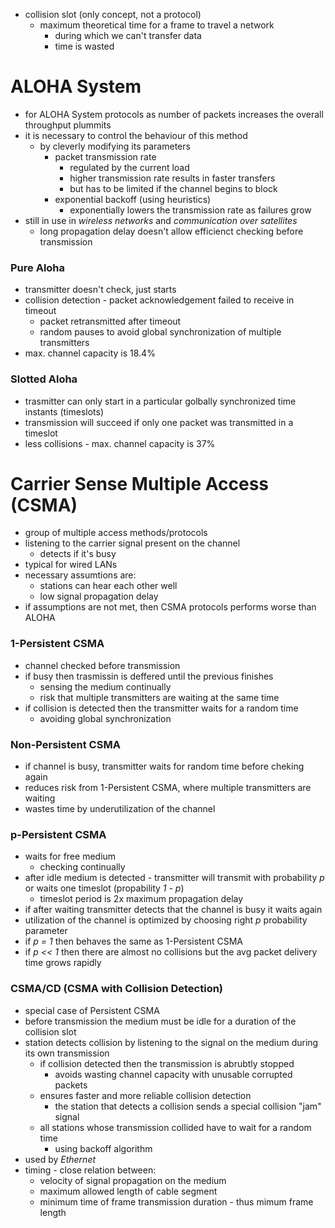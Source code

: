 - collision slot (only concept, not a protocol)
	- maximum theoretical time for a frame to travel a network 
		- during which we can't transfer data
		- time is wasted
# ALOHA System

- for ALOHA System protocols as number of packets increases the overall throughput plummits
- it is necessary to control the behaviour of this method
	- by cleverly modifying its parameters
		- packet transmission rate 
			- regulated by the current load
			- higher transmission rate results in faster transfers
			- but has to be limited if the channel begins to block
		- exponential backoff (using heuristics)
			- exponentially lowers the transmission rate as failures grow
- still in use in *wireless networks* and *communication over satellites*
	- long propagation delay doesn't allow efficienct checking before transmission
### Pure Aloha
- transmitter doesn't check, just starts
- collision detection - packet acknowledgement failed to receive in timeout
	- packet retransmitted after timeout
	- random pauses to avoid global synchronization of multiple transmitters
- max. channel capacity is 18.4%
### Slotted Aloha
- trasmitter can only start in a particular golbally synchronized time instants (timeslots)
- transmission will succeed if only one packet was transmitted in a timeslot
- less collisions - max. channel capacity is 37% 

# Carrier Sense Multiple Access (CSMA)
- group of multiple access methods/protocols
- listening to the carrier signal present on the channel
	- detects if it's busy
- typical for wired LANs
- necessary assumtions are:
	- stations can hear each other well
	- low signal propagation delay
- if assumptions are not met, then CSMA protocols performs worse than ALOHA
### 1-Persistent CSMA
- channel checked before transmission
- if busy then trasmissin is deffered until the previous finishes
	- sensing the medium continually
	- risk that multiple transmitters are waiting at the same time	
- if collision is detected then the transmitter waits for a random time
	- avoiding global synchronization
### Non-Persistent CSMA
- if channel is busy, transmitter waits for random time before cheking again
- reduces risk from 1-Persistent CSMA, where multiple transmitters are waiting
- wastes time by underutilization of the channel

### p-Persistent CSMA
- waits for free medium
	- checking continually
- after idle medium is detected - transmitter will transmit with probability *p* or waits one timeslot (propability *1 - p*)
	- timeslot period is 2x maximum propagation delay
- if after waiting transmitter detects that the channel is busy it waits again	
- utilization of the channel is optimized by choosing right *p* probability parameter
- if *p = 1* then behaves the same as 1-Persistent CSMA
- if *p << 1* then there are almost no collisions but the avg packet delivery time grows rapidly

### CSMA/CD (CSMA with Collision Detection)
- special case of Persistent CSMA
- before transmission the medium must be idle for a duration of the collision slot
- station detects collision by listening to the signal on the medium during its own transmission
	- if collision detected then the transmission is abrubtly stopped
		- avoids wasting channel capacity with unusable corrupted packets
	- ensures faster and more reliable collision detection
		- the station that detects a collision sends a special collision "jam" signal
	- all stations whose transmission collided have to wait for a random time
		- using backoff algorithm
- used by *Ethernet*
- timing - close relation between:
	- velocity of signal propagation on the medium
	- maximum allowed length of cable segment
	- minimum time of frame transmission duration - thus mimum frame length











